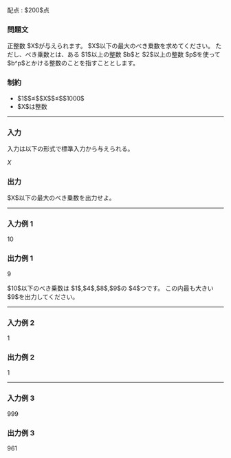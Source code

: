 
<div>

<span>

<span>

<p>
配点 : $200$点
</p>

<div>

<section>

### **問題文**

<p>
正整数 $X$が与えられます。
$X$以下の最大のべき乗数を求めてください。
ただし、べき乗数とは、ある $1$以上の整数 $b$と $2$以上の整数 $p$を使って $b^p$とかける整数のことを指すこととします。
</p>

</section>

</div>

<div>

<section>

### **制約**

<ul>

<li>
$1$$≤$$X$$≤$$1000$
</li>

<li>
$X$は整数
</li>

</ul>

</section>

</div>

---

<div>

<div>

<section>

### **入力**

<p>
入力は以下の形式で標準入力から与えられる。
</p>

<div>

$X$
</div>

</section>

</div>

<div>

<section>

### **出力**

<p>
$X$以下の最大のべき乗数を出力せよ。
</p>

</section>

</div>

</div>

---

<div>

<section>

### **入力例 1**

<div>

10

</div>

</section>

</div>

<div>

<section>

### **出力例 1**

<div>

9

</div>

<p>
$10$以下のべき乗数は $1$,$4$,$8$,$9$の $4$つです。
この内最も大きい $9$を出力してください。
</p>

</section>

</div>

---

<div>

<section>

### **入力例 2**

<div>

1

</div>

</section>

</div>

<div>

<section>

### **出力例 2**

<div>

1

</div>

</section>

</div>

---

<div>

<section>

### **入力例 3**

<div>

999

</div>

</section>

</div>

<div>

<section>

### **出力例 3**

<div>

961

</div>

</section>

</div>

</span>

</span>

</div>
